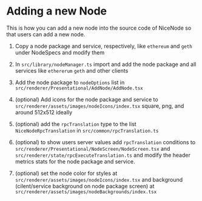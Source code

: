# Adding a new Node

This is how you can add a new node into the source code of NiceNode so that users can add a new node.

1. Copy a node package and service, respectively, like `ethereum` and `geth` under NodeSpecs and modify them

2. In `src/library/nodeManager.ts` import and add the node package and all services like `ethererum` `geth` and other clients

3. Add the node package to `nodeOptions` list in `src/renderer/Presentational/AddNode/AddNode.tsx`

4. (optional) Add icons for the node package and service to `src/renderer/assets/images/nodeIcons/index.tsx` square, png, and around 512x512 ideally

5. (optional) add the `rpcTranslation` type to the list `NiceNodeRpcTranslation` in `src/common/rpcTranslation.ts`

6. (optional) to show users server values add `rpcTranslation` conditions to `src/renderer/Presentational/NodeScreen/NodeScreen.tsx` and `src/renderer/state/rpcExecuteTranslation.ts` and modify the header metrics stats for the node package and service.

7. (optional) set the node color for styles at `src/renderer/assets/images/nodeIcons/index.tsx` and background (cilent/service background on node package screen) at `src/renderer/assets/images/nodeBackgrounds/index.tsx`
